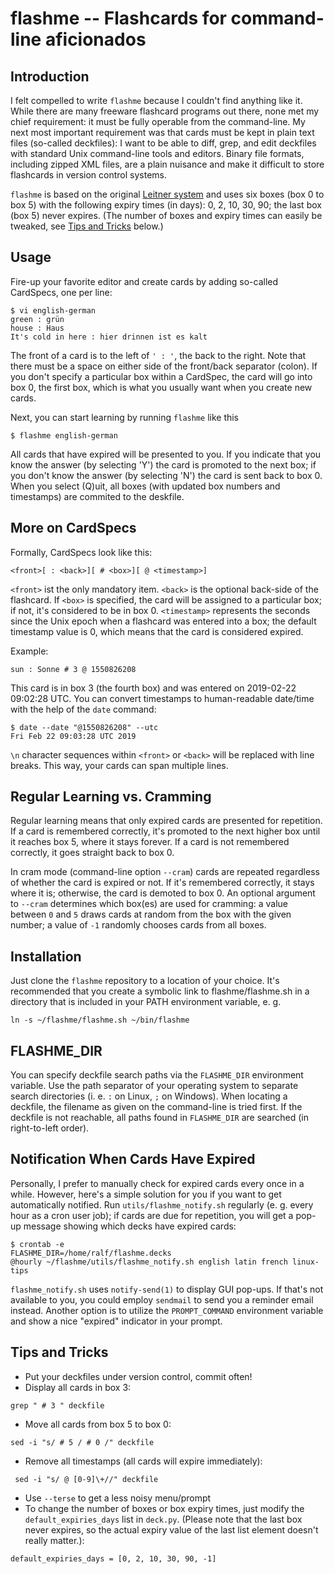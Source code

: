 # flashme -- Flashcards for command-line aficionados

## Introduction

I felt compelled to write `flashme` because I couldn't find anything like it. While there are many freeware flashcard programs out there, none met my chief requirement: it must be fully operable from the command-line. My next most important requirement was that cards must be kept in plain text files (so-called deckfiles): I want to be able to diff, grep, and edit deckfiles with standard Unix command-line tools and editors. Binary file formats, including zipped XML files, are a plain nuisance and make it difficult to store flashcards in version control systems.

`flashme` is based on the original [Leitner system](https://en.wikipedia.org/wiki/Leitner_system) and uses six boxes (box 0 to box 5) with the following expiry times (in days): 0, 2, 10, 30, 90; the last box (box 5) never expires. (The number of boxes and expiry times can easily be tweaked, see [Tips and Tricks](#tips-and-tricks) below.)

## Usage

Fire-up your favorite editor and create cards by adding so-called CardSpecs, one per line:

```
$ vi english-german
green : grün
house : Haus
It's cold in here : hier drinnen ist es kalt
```

The front of a card is to the left of `' : '`, the back to the right. Note that there must be a space on either side of the front/back separator (colon). If you don't specify a particular box within a CardSpec, the card will go into box 0, the first box, which is what you usually want when you create new cards.

Next, you can start learning by running `flashme` like this

```
$ flashme english-german
```

All cards that have expired will be presented to you. If you indicate that you know the answer (by selecting 'Y') the card is promoted to the next box; if you don't know the answer (by selecting 'N') the card is sent back to box 0. When you select (Q)uit, all boxes (with updated box numbers and timestamps) are commited to the deskfile.

## More on CardSpecs

Formally, CardSpecs look like this:
```
<front>[ : <back>][ # <box>][ @ <timestamp>]
```
`<front>` ist the only mandatory item. `<back>` is the optional back-side of the flashcard. If `<box>` is specified, the card will be assigned to a particular box; if not, it's considered to be in box 0. `<timestamp>` represents the seconds since the Unix epoch when a flashcard was entered into a box; the default timestamp value is 0, which means that the card is considered expired.

Example:
```
sun : Sonne # 3 @ 1550826208
```
This card is in box 3 (the fourth box) and was entered on 2019-02-22 09:02:28 UTC. You can convert timestamps to human-readable date/time with the help of the `date` command:
```
$ date --date "@1550826208" --utc
Fri Feb 22 09:03:28 UTC 2019
```

`\n` character sequences within `<front>` or `<back>` will be replaced with line breaks. This way, your cards can span multiple lines.

## Regular Learning vs. Cramming

Regular learning means that only expired cards are presented for repetition. If a card is remembered correctly, it's promoted to the next higher box until it reaches box 5, where it stays forever. If a card is not remembered correctly, it goes straight back to box 0.

In cram mode (command-line option `--cram`) cards are repeated regardless of whether the card is expired or not. If it's remembered correctly, it stays where it is; otherwise, the card is demoted to box 0. An optional argument to `--cram` determines which box(es) are used for cramming: a value between `0` and `5` draws cards at random from the box with the given number; a value of `-1` randomly chooses cards from all boxes.

## Installation

Just clone the `flashme` repository to a location of your choice. It's recommended that you create a symbolic link to flashme/flashme.sh in a directory that is included in your PATH environment variable, e. g.
```
ln -s ~/flashme/flashme.sh ~/bin/flashme
```

## FLASHME_DIR

You can specify deckfile search paths via the `FLASHME_DIR` environment variable. Use the path separator of your operating system to separate search directories (i. e. `:` on Linux, `;` on Windows). When locating a deckfile, the filename as given on the command-line is tried first. If the deckfile is not reachable, all paths found in `FLASHME_DIR` are searched (in right-to-left order).

## Notification When Cards Have Expired

Personally, I prefer to manually check for expired cards every once in a while. However, here's a simple solution for you if you want to get automatically notified. Run `utils/flashme_notify.sh` regularly (e. g. every hour as a cron user job); if cards are due for repetition, you will get a pop-up message showing which decks have expired cards:
```
$ crontab -e
FLASHME_DIR=/home/ralf/flashme.decks
@hourly ~/flashme/utils/flashme_notify.sh english latin french linux-tips
```
`flashme_notify.sh` uses `notify-send(1)` to display GUI pop-ups. If that's not available to you, you could employ `sendmail` to send you a reminder email instead. Another option is to utilize the `PROMPT_COMMAND` environment variable and show a nice "expired" indicator in your prompt.

## Tips and Tricks

- Put your deckfiles under version control, commit often!
- Display all cards in box 3:
```
grep " # 3 " deckfile
```
- Move all cards from box 5 to box 0:
```
sed -i "s/ # 5 / # 0 /" deckfile
```
- Remove all timestamps (all cards will expire immediately):
```
 sed -i "s/ @ [0-9]\+//" deckfile
```
- Use `--terse` to get a less noisy menu/prompt
- To change the number of boxes or box expiry times, just modify the `default_expiries_days` list in `deck.py`. (Please note that the last box never expires, so the actual expiry value of the last list element doesn't really matter.):
```
default_expiries_days = [0, 2, 10, 30, 90, -1]
```
